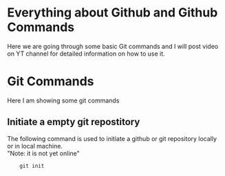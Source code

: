 # Everything about Github and Github Commands
Here we are going through some basic Git commands and I will post video on YT channel for detailed information on how to use it.

# Git Commands
Here I am showing some git commands

## Initiate a empty git repostitory
The following command is used to initiate a github or git repository locally or in local machine. <br> 
"Note: it is not yet online"

```console
    git init
```